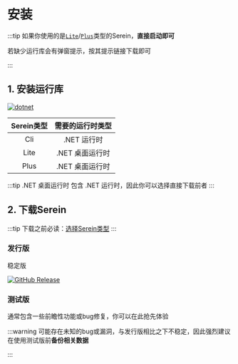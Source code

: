 # 安装

:::tip
如果你使用的是[`Lite`](choose/#lite)/[`Plus`](choose/#plus)类型的Serein，**直接启动即可**

若缺少运行库会有弹窗提示，按其提示链接下载即可

:::

## 1. 安装运行库

[![dotnet](https://img.shields.io/badge/8.0-512BD4?style=for-the-badge&logo=.net)](https://dotnet.microsoft.com/zh-cn/download/dotnet/8.0)

| Serein类型 | 需要的运行时类型 |
| :--------: | :--------------: |
|    Cli     |   .NET 运行时    |
|    Lite    | .NET 桌面运行时  |
|    Plus    | .NET 桌面运行时  |

:::tip
.NET 桌面运行时 包含 .NET 运行时，因此你可以选择直接下载前者
:::

## 2. 下载Serein

:::tip
下载之前必读：[选择Serein类型](choose)
:::

### 发行版

稳定版

[![GitHub Release](https://img.shields.io/github/v/release/SereinDev/Serein?style=for-the-badge)](https://github.com/SereinDev/Serein/releases/latest)

### 测试版

通常包含一些前瞻性功能或bug修复，你可以在此抢先体验

:::warning
可能存在未知的bug或漏洞，与发行版相比之下不稳定，因此强烈建议在使用测试版前**备份相关数据**

:::
